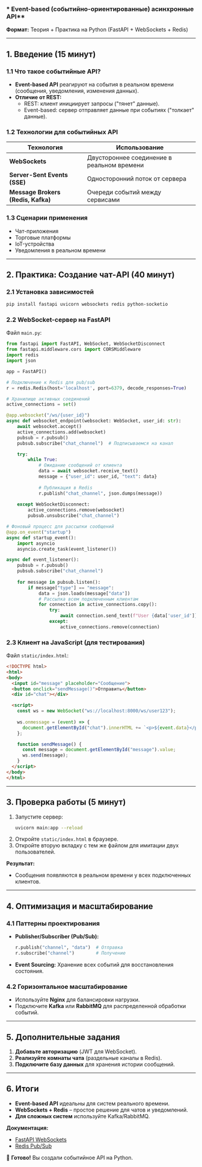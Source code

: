 ### * Event-based (событийно-ориентированные) асинхронные API**  
**Формат:** Теория + Практика на Python (FastAPI + WebSockets + Redis)  

---

## **1. Введение (15 минут)**  
### **1.1 Что такое событийные API?**  
- **Event-based API** реагируют на события в реальном времени (сообщения, уведомления, изменения данных).  
- **Отличие от REST:**  
  - REST: клиент инициирует запросы ("тянет" данные).  
  - Event-based: сервер отправляет данные при событиях ("толкает" данные).  

### **1.2 Технологии для событийных API**  
| **Технология**   | **Использование**                     |  
|------------------|---------------------------------------|  
| **WebSockets**   | Двустороннее соединение в реальном времени |  
| **Server-Sent Events (SSE)** | Односторонний поток от сервера |  
| **Message Brokers (Redis, Kafka)** | Очереди событий между сервисами |  

### **1.3 Сценарии применения**  
- Чат-приложения  
- Торговые платформы  
- IoT-устройства  
- Уведомления в реальном времени  

---

## **2. Практика: Создание чат-API (40 минут)**  
### **2.1 Установка зависимостей**  
```bash
pip install fastapi uvicorn websockets redis python-socketio
```

### **2.2 WebSocket-сервер на FastAPI**  
Файл `main.py`:  
```python
from fastapi import FastAPI, WebSocket, WebSocketDisconnect
from fastapi.middleware.cors import CORSMiddleware
import redis
import json

app = FastAPI()

# Подключение к Redis для pub/sub
r = redis.Redis(host='localhost', port=6379, decode_responses=True)

# Хранилище активных соединений
active_connections = set()

@app.websocket("/ws/{user_id}")
async def websocket_endpoint(websocket: WebSocket, user_id: str):
    await websocket.accept()
    active_connections.add(websocket)
    pubsub = r.pubsub()
    pubsub.subscribe("chat_channel")  # Подписываемся на канал

    try:
        while True:
            # Ожидание сообщений от клиента
            data = await websocket.receive_text()
            message = {"user_id": user_id, "text": data}
            
            # Публикация в Redis
            r.publish("chat_channel", json.dumps(message))
            
    except WebSocketDisconnect:
        active_connections.remove(websocket)
        pubsub.unsubscribe("chat_channel")

# Фоновый процесс для рассылки сообщений
@app.on_event("startup")
async def startup_event():
    import asyncio
    asyncio.create_task(event_listener())

async def event_listener():
    pubsub = r.pubsub()
    pubsub.subscribe("chat_channel")
    
    for message in pubsub.listen():
        if message["type"] == "message":
            data = json.loads(message["data"])
            # Рассылка всем подключенным клиентам
            for connection in active_connections.copy():
                try:
                    await connection.send_text(f"User {data['user_id']}: {data['text']}")
                except:
                    active_connections.remove(connection)
```

### **2.3 Клиент на JavaScript (для тестирования)**  
Файл `static/index.html`:  
```html
<!DOCTYPE html>
<html>
<body>
  <input id="message" placeholder="Сообщение">
  <button onclick="sendMessage()">Отправить</button>
  <div id="chat"></div>

  <script>
    const ws = new WebSocket("ws://localhost:8000/ws/user123");
    
    ws.onmessage = (event) => {
      document.getElementById("chat").innerHTML += `<p>${event.data}</p>`;
    };

    function sendMessage() {
      const message = document.getElementById("message").value;
      ws.send(message);
    }
  </script>
</body>
</html>
```

---

## **3. Проверка работы (5 минут)**  
1. Запустите сервер:  
   ```bash
   uvicorn main:app --reload
   ```
2. Откройте `static/index.html` в браузере.  
3. Откройте вторую вкладку с тем же файлом для имитации двух пользователей.  

**Результат:**  
- Сообщения появляются в реальном времени у всех подключенных клиентов.  

---

## **4. Оптимизация и масштабирование**  
### **4.1 Паттерны проектирования**  
- **Publisher/Subscriber (Pub/Sub):**  
  ```python
  r.publish("channel", "data")  # Отправка
  r.subscribe("channel")        # Получение
  ```
- **Event Sourcing:** Хранение всех событий для восстановления состояния.  

### **4.2 Горизонтальное масштабирование**  
- Используйте **Nginx** для балансировки нагрузки.  
- Подключите **Kafka** или **RabbitMQ** для распределенной обработки событий.  

---

## **5. Дополнительные задания**  
1. **Добавьте авторизацию** (JWT для WebSocket).  
2. **Реализуйте комнаты чата** (раздельные каналы в Redis).  
3. **Подключите базу данных** для хранения истории сообщений.  

---

## **6. Итоги**  
- **Event-based API** идеальны для систем реального времени.  
- **WebSockets + Redis** – простое решение для чатов и уведомлений.  
- **Для сложных систем** используйте Kafka/RabbitMQ.  

**Документация:**  
- [FastAPI WebSockets](https://fastapi.tiangolo.com/advanced/websockets/)  
- [Redis Pub/Sub](https://redis.io/topics/pubsub)  

🚀 **Готово!** Вы создали событийное API на Python.